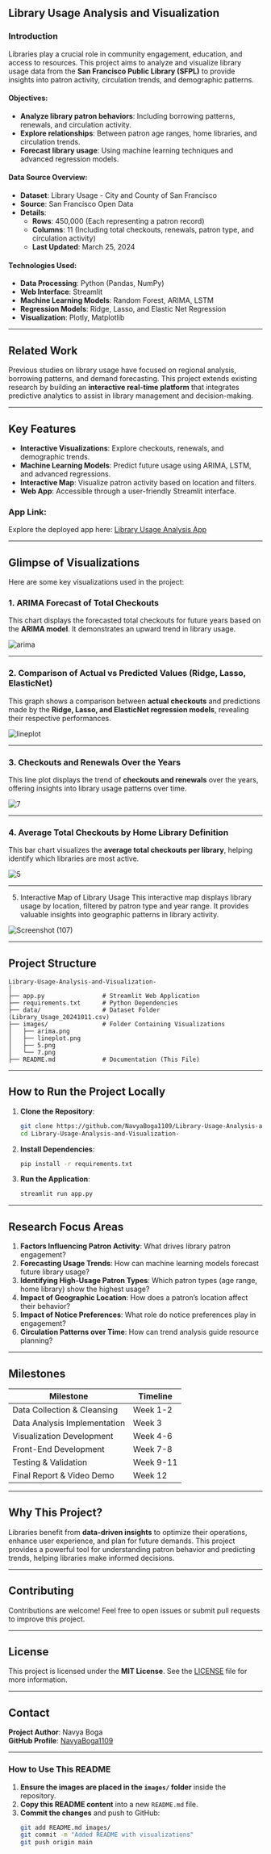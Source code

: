 ## **Library Usage Analysis and Visualization**

### **Introduction**

Libraries play a crucial role in community engagement, education, and access to resources. This project aims to analyze and visualize library usage data from the **San Francisco Public Library (SFPL)** to provide insights into patron activity, circulation trends, and demographic patterns.

#### **Objectives:**
- **Analyze library patron behaviors**: Including borrowing patterns, renewals, and circulation activity.
- **Explore relationships**: Between patron age ranges, home libraries, and circulation trends.
- **Forecast library usage**: Using machine learning techniques and advanced regression models.

#### **Data Source Overview:**
- **Dataset**: Library Usage - City and County of San Francisco
- **Source**: San Francisco Open Data
- **Details**:  
  - **Rows**: 450,000 (Each representing a patron record)  
  - **Columns**: 11 (Including total checkouts, renewals, patron type, and circulation activity)  
  - **Last Updated**: March 25, 2024

#### **Technologies Used:**
- **Data Processing**: Python (Pandas, NumPy)  
- **Web Interface**: Streamlit  
- **Machine Learning Models**: Random Forest, ARIMA, LSTM  
- **Regression Models**: Ridge, Lasso, and Elastic Net Regression  
- **Visualization**: Plotly, Matplotlib

---

## **Related Work**

Previous studies on library usage have focused on regional analysis, borrowing patterns, and demand forecasting. This project extends existing research by building an **interactive real-time platform** that integrates predictive analytics to assist in library management and decision-making.

---

## **Key Features**

- **Interactive Visualizations**: Explore checkouts, renewals, and demographic trends.
- **Machine Learning Models**: Predict future usage using ARIMA, LSTM, and advanced regressions.
- **Interactive Map**: Visualize patron activity based on location and filters.
- **Web App**: Accessible through a user-friendly Streamlit interface.

### **App Link**:  
Explore the deployed app here: [Library Usage Analysis App](https://7egjvodv6db5qzqnhot6zc.streamlit.app/)

---

## **Glimpse of Visualizations**

Here are some key visualizations used in the project:

### 1. **ARIMA Forecast of Total Checkouts**  
This chart displays the forecasted total checkouts for future years based on the **ARIMA model**. It demonstrates an upward trend in library usage.

![arima](https://github.com/user-attachments/assets/db1b4070-5e02-4428-8e82-ecc9e2d22cd1)

---

### 2. **Comparison of Actual vs Predicted Values (Ridge, Lasso, ElasticNet)**  
This graph shows a comparison between **actual checkouts** and predictions made by the **Ridge, Lasso, and ElasticNet regression models**, revealing their respective performances.

![lineplot](https://github.com/user-attachments/assets/d26fda29-83f9-4d0a-a66c-6e75844aa5d6)

---

### 3. **Checkouts and Renewals Over the Years**  
This line plot displays the trend of **checkouts and renewals** over the years, offering insights into library usage patterns over time.

![7](https://github.com/user-attachments/assets/7149ff25-2676-4d0b-820e-e5f0e58f3b6a)

---

### 4. **Average Total Checkouts by Home Library Definition**  
This bar chart visualizes the **average total checkouts per library**, helping identify which libraries are most active.

![5](https://github.com/user-attachments/assets/b919366a-82e0-444b-b733-a677390f21cf)

---

5. Interactive Map of Library Usage
This interactive map displays library usage by location, filtered by patron type and year range. It provides valuable insights into geographic patterns in library activity.

![Screenshot (107)](https://github.com/user-attachments/assets/e41a977c-1609-4367-81a4-c6318b43547a)

---

## **Project Structure**

```
Library-Usage-Analysis-and-Visualization-
│
├── app.py                # Streamlit Web Application
├── requirements.txt      # Python Dependencies
├── data/                 # Dataset Folder (Library_Usage_20241011.csv)
├── images/               # Folder Containing Visualizations
│   ├── arima.png
│   ├── lineplot.png
│   ├── 5.png
│   └── 7.png
├── README.md             # Documentation (This File)
```

---

## **How to Run the Project Locally**

1. **Clone the Repository**:
   ```bash
   git clone https://github.com/NavyaBoga1109/Library-Usage-Analysis-and-Visualization-.git
   cd Library-Usage-Analysis-and-Visualization-
   ```

2. **Install Dependencies**:
   ```bash
   pip install -r requirements.txt
   ```

3. **Run the Application**:
   ```bash
   streamlit run app.py
   ```

---

## **Research Focus Areas**

1. **Factors Influencing Patron Activity**: What drives library patron engagement?
2. **Forecasting Usage Trends**: How can machine learning models forecast future library usage?
3. **Identifying High-Usage Patron Types**: Which patron types (age range, home library) show the highest usage?
4. **Impact of Geographic Location**: How does a patron’s location affect their behavior?
5. **Impact of Notice Preferences**: What role do notice preferences play in engagement?
6. **Circulation Patterns over Time**: How can trend analysis guide resource planning?

---

## **Milestones**

| **Milestone**                  | **Timeline**        |
|--------------------------------|---------------------|
| Data Collection & Cleansing   | Week 1-2            |
| Data Analysis Implementation  | Week 3              |
| Visualization Development     | Week 4-6            |
| Front-End Development         | Week 7-8            |
| Testing & Validation          | Week 9-11           |
| Final Report & Video Demo     | Week 12             |

---

## **Why This Project?**

Libraries benefit from **data-driven insights** to optimize their operations, enhance user experience, and plan for future demands. This project provides a powerful tool for understanding patron behavior and predicting trends, helping libraries make informed decisions.

---

## **Contributing**

Contributions are welcome! Feel free to open issues or submit pull requests to improve this project.

---

## **License**

This project is licensed under the **MIT License**. See the [LICENSE](LICENSE) file for more information.

---

## **Contact**

**Project Author**: Navya Boga  
**GitHub Profile**: [NavyaBoga1109](https://github.com/NavyaBoga1109)

---

### **How to Use This README**

1. **Ensure the images are placed in the `images/` folder** inside the repository.
2. **Copy this README content** into a new `README.md` file.
3. **Commit the changes** and push to GitHub:
   ```bash
   git add README.md images/
   git commit -m "Added README with visualizations"
   git push origin main
   ```
